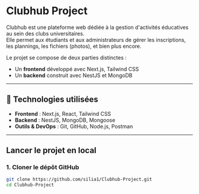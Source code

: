 #  Clubhub Project

Clubhub est une plateforme web dédiée à la gestion d'activités éducatives au sein des clubs universitaires.  
Elle permet aux étudiants et aux administrateurs de gérer les inscriptions, les plannings, les fichiers (photos), et bien plus encore.

Le projet se compose de deux parties distinctes :
- Un **frontend** développé avec Next.js, Tailwind CSS 
- Un **backend** construit avec NestJS et MongoDB

---

## 🚀 Technologies utilisées

- **Frontend** : Next.js, React, Tailwind CSS
- **Backend** : NestJS, MongoDB, Mongoose
- **Outils & DevOps** : Git, GitHub, Node.js, Postman

---

##  Lancer le projet en local

### 1. Cloner le dépôt GitHub

```bash
git clone https://github.com/silia1/Clubhub-Project.git
cd Clubhub-Project

